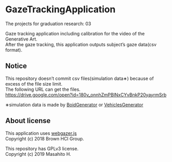 # GazeTrackingApplication
The projects for graduation research: 03

Gaze tracking application including calibration for the video of the Generative Art.  
After the gaze tracking, this application outputs subject’s gaze data(csv format).

## Notice
This repository doesn’t commit csv files(simulation data&lowast;) because of excess of the file size limit.  
The following URL can get the files.  
<https://drive.google.com/open?id=180v_onnhZmPBlNxCYvBnkP20yayrmSrb>

&lowast;simulation data is made by [BoidGenerator](https://github.com/Masahito-H/BoidGenerator) or [VehiclesGenerator](https://github.com/Masahito-H/VehiclesGenerator)

## About license
This application uses [webgazer.js](https://webgazer.cs.brown.edu/)  
Copyright (c) 2018 Brown HCI Group.

This repository has GPLv3 license.  
Copyright (c) 2019 Masahito H.
